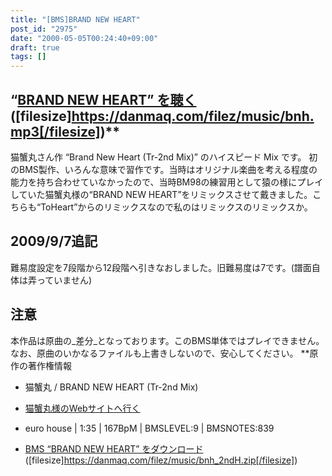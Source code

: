 ```yaml
---
title: "[BMS]BRAND NEW HEART"
post_id: "2975"
date: "2000-05-05T00:24:40+09:00"
draft: true
tags: []
---
```



## “[BRAND NEW HEART” を聴く](/filez/music/bnh.mp3) ([filesize]https://danmaq.com/filez/music/bnh.mp3[/filesize])**

 猫蟹丸さん作 “Brand New Heart (Tr-2nd Mix)” のハイスピード Mix です。 初のBMS製作、いろんな意味で習作です。当時はオリジナル楽曲を考える程度の能力を持ち合わせていなかったので、当時BM98の練習用として猿の様にプレイしていた猫蟹丸様の“BRAND NEW HEART”をリミックスさせて戴きました。こちらも“ToHeart”からのリミックスなので私のはリミックスのリミックスか。
## 2009/9/7追記
難易度設定を7段階から12段階へ引きなおしました。旧難易度は7です。(譜面自体は弄っていません)
## 注意
本作品は原曲の_差分_となっております。このBMS単体ではプレイできません。なお、原曲のいかなるファイルも上書きしないので、安心してください。 **原作の著作権情報

  * 猫蟹丸 / BRAND NEW HEART (Tr-2nd Mix)
  * [猫蟹丸様のWebサイトへ行く](http://knm.sakura.ne.jp/)
  * euro house | 1:35 | 167BpM | BMSLEVEL:9 | BMSNOTES:839

  * [BMS “BRAND NEW HEART” をダウンロード](/filez/music/bnh_2ndH.zip) ([filesize]https://danmaq.com/filez/music/bnh_2ndH.zip[/filesize])
